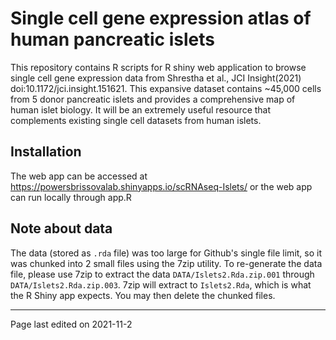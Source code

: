 #  Single cell gene expression atlas of human pancreatic islets 

This repository contains R scripts for R shiny web application to browse single cell gene expression data from Shrestha et al., JCI Insight(2021) doi:10.1172/jci.insight.151621. This expansive dataset contains ~45,000 cells from 5 donor pancreatic islets and provides a comprehensive map of human islet biology. It will be an extremely useful resource that complements existing single cell datasets from human islets. 


## Installation

The web app can be accessed at https://powersbrissovalab.shinyapps.io/scRNAseq-Islets/ or the web app can run locally through app.R

## Note about data

The data (stored as `.rda` file) was too large for Github's single file limit, so it was chunked into 2 small files using the 7zip utility. To re-generate the data file, please use 7zip to extract the data `DATA/Islets2.Rda.zip.001` through `DATA/Islets2.Rda.zip.003`. 7zip will extract to `Islets2.Rda`, which is what the R Shiny app expects. You may then delete the chunked files.

---
Page last edited on 2021-11-2

